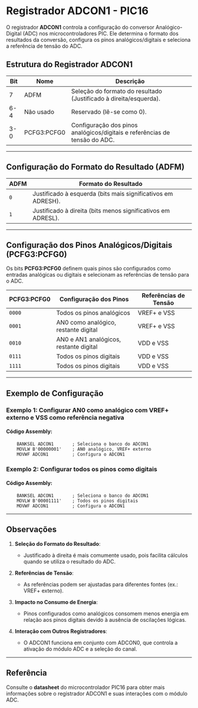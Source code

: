 # Registrador ADCON1 - PIC16

O registrador **ADCON1** controla a configuração do conversor Analógico-Digital (ADC) nos microcontroladores PIC. Ele determina o formato dos resultados da conversão, configura os pinos analógicos/digitais e seleciona a referência de tensão do ADC.

## Estrutura do Registrador ADCON1

| **Bit** | **Nome**     | **Descrição**                                                                 |
|---------|--------------|-----------------------------------------------------------------------------|
| 7       | ADFM         | Seleção do formato do resultado (Justificado à direita/esquerda).           |
| 6-4     | Não usado    | Reservado (lê-se como 0).                                                    |
| 3-0     | PCFG3:PCFG0  | Configuração dos pinos analógicos/digitais e referências de tensão do ADC.   |

---

## Configuração do Formato do Resultado (ADFM)

| **ADFM** | **Formato do Resultado**                  |
|----------|-------------------------------------------|
| `0`      | Justificado à esquerda (bits mais significativos em ADRESH). |
| `1`      | Justificado à direita (bits menos significativos em ADRESL). |

---

## Configuração dos Pinos Analógicos/Digitais (PCFG3:PCFG0)

Os bits **PCFG3:PCFG0** definem quais pinos são configurados como entradas analógicas ou digitais e selecionam as referências de tensão para o ADC.

| **PCFG3:PCFG0** | **Configuração dos Pinos**                     | **Referências de Tensão**      |
|-----------------|-----------------------------------------------|---------------------------------|
| `0000`          | Todos os pinos analógicos                     | VREF+ e VSS                    |
| `0001`          | AN0 como analógico, restante digital          | VREF+ e VSS                    |
| `0010`          | AN0 e AN1 analógicos, restante digital        | VDD e VSS                      |
| `0111`          | Todos os pinos digitais                       | VDD e VSS                      |
| `1111`          | Todos os pinos digitais                       | VDD e VSS                      |

---

## Exemplo de Configuração

### Exemplo 1: Configurar AN0 como analógico com VREF+ externo e VSS como referência negativa

#### Código Assembly:
```assembly
    BANKSEL ADCON1       ; Seleciona o banco do ADCON1
    MOVLW B'00000001'    ; AN0 analógico, VREF+ externo
    MOVWF ADCON1         ; Configura o ADCON1
```

### Exemplo 2: Configurar todos os pinos como digitais

#### Código Assembly:
```assembly
    BANKSEL ADCON1       ; Seleciona o banco do ADCON1
    MOVLW B'00001111'    ; Todos os pinos digitais
    MOVWF ADCON1         ; Configura o ADCON1
```

---

## Observações

1. **Seleção do Formato do Resultado**:
   - Justificado à direita é mais comumente usado, pois facilita cálculos quando se utiliza o resultado do ADC.

2. **Referências de Tensão**:
   - As referências podem ser ajustadas para diferentes fontes (ex.: VREF+ externo).

3. **Impacto no Consumo de Energia**:
   - Pinos configurados como analógicos consomem menos energia em relação aos pinos digitais devido à ausência de oscilações lógicas.

4. **Interação com Outros Registradores**:
   - O ADCON1 funciona em conjunto com ADCON0, que controla a ativação do módulo ADC e a seleção do canal.

---

## Referência
Consulte o **datasheet** do microcontrolador PIC16 para obter mais informações sobre o registrador ADCON1 e suas interações com o módulo ADC.
